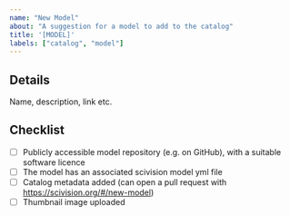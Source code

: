 ```yaml
---
name: "New Model"
about: "A suggestion for a model to add to the catalog"
title: '[MODEL]'
labels: ["catalog", "model"]
---
```


## Details

<!-- Please add details about the model below, when opening the issue -->

Name, description, link etc.


## Checklist

<!-- These tasks to be addressed after opening the issue - when they are all done, the issue can be closed -->

- [ ] Publicly accessible model repository (e.g. on GitHub), with a suitable software licence
- [ ] The model has an associated scivision model yml file
- [ ] Catalog metadata added (can open a pull request with https://scivision.org/#/new-model)
- [ ] Thumbnail image uploaded
